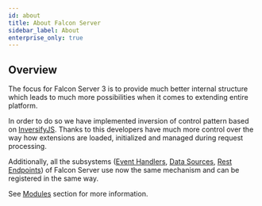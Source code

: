 ```yaml
---
id: about
title: About Falcon Server
sidebar_label: About
enterprise_only: true
---
```


## Overview

The focus for Falcon Server 3 is to provide much better internal structure which leads to much more possibilities when it comes to extending entire platform.

In order to do so we have implemented inversion of control pattern based on [InversifyJS](https://github.com/inversify/InversifyJS). Thanks to this developers have much more control over the way how extensions are loaded, initialized and managed during request processing.

Additionally, all the subsystems ([Event Handlers](./event-handlers), [Data Sources](./data-sources), [Rest Endpoints](./rest-endpoints)) of Falcon Server use now the same mechanism and can be registered in the same way.

See [Modules](./modules) section for more information.

